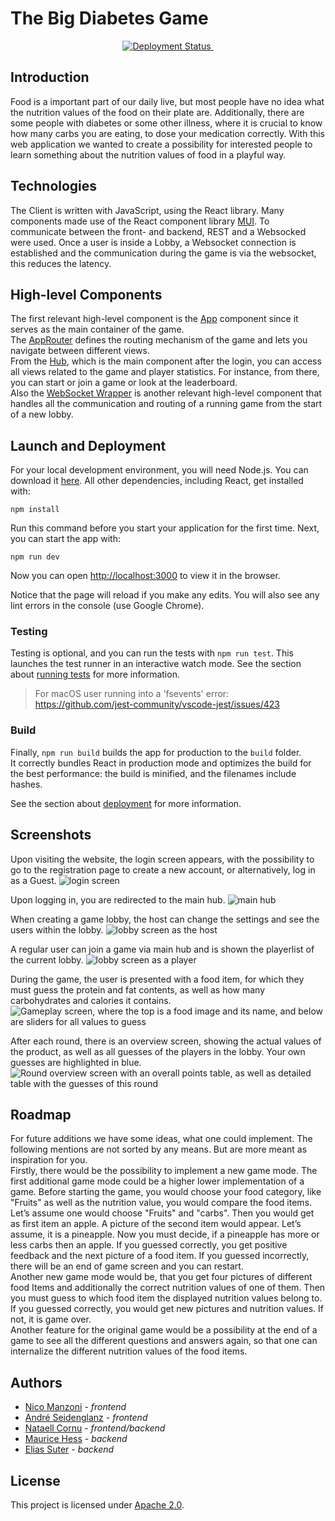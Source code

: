 # The Big Diabetes Game

<p align="center">
 <a href="https://github.com/sopra-fs23-group-34/client/actions">
  <img src="https://github.com/sopra-fs23-group-34/client/workflows/Deploy%20Project%20to%20App%20Engine/badge.svg" alt="Deployment Status">
 </a>
 <a href="https://sonarcloud.io/project/overview?id=sopra-fs23-group-34_client">
  <img src="https://sonarcloud.io/api/project_badges/measure?project=sopra-fs23-group-34_client&metric=alert_status" alt="">
 </a>
</p>

## Introduction

Food is a important part of our daily live, but most people have no idea what the nutrition values of the food on their plate are. Additionally, there are some people with diabetes or some other illness, where it is crucial to know how many carbs you are eating, to dose your medication correctly. With this web application we wanted to create a possibility for interested people to learn something about the nutrition values of food in a playful way.

## Technologies
The Client is written with JavaScript, using the React library. Many components made use of the React component library [MUI](https://mui.com/).
To communicate between the front- and backend, REST and a Websocked were used. Once a user is inside a Lobby, a Websocket connection is established and the communication during the game is via the websocket, this reduces the latency.

## High-level Components
The first relevant high-level component is the [App](/src/App.js) component since it serves as the main container of the game. \
The [AppRouter](/src/components/routing/routers/AppRouter.js) defines the routing mechanism of the game and lets you navigate between different views. \
From the [Hub](/src/components/views/Hub.js), which is the main component after the login, you can access all views related to the game and player statistics. For instance, from there, you can start or join a game or look at the leaderboard. \
Also the [WebSocket Wrapper](/src/components/views/WebsocketViews/WebsocketWrapper.js) is another relevant high-level component that handles all the communication and routing of a running game from the start of a new lobby.


## Launch and Deployment
For your local development environment, you will need Node.js. You can download it [here](https://nodejs.org). All other dependencies, including React, get installed with:

```npm install```

Run this command before you start your application for the first time. Next, you can start the app with:

```npm run dev```

Now you can open [http://localhost:3000](http://localhost:3000) to view it in the browser.

Notice that the page will reload if you make any edits. You will also see any lint errors in the console (use Google Chrome).

### Testing
Testing is optional, and you can run the tests with `npm run test`.
This launches the test runner in an interactive watch mode. See the section about [running tests](https://facebook.github.io/create-react-app/docs/running-tests) for more information.

> For macOS user running into a 'fsevents' error: https://github.com/jest-community/vscode-jest/issues/423

### Build
Finally, `npm run build` builds the app for production to the `build` folder.<br>
It correctly bundles React in production mode and optimizes the build for the best performance: the build is minified, and the filenames include hashes.<br>

See the section about [deployment](https://facebook.github.io/create-react-app/docs/deployment) for more information.

## Screenshots
Upon visiting the website, the login screen appears, with the possibility to go to the registration page to create a new account, or alternatively, log in as a Guest.
 ![login screen](/screenshots/login_screen.png)
 
Upon logging in, you are redirected to the main hub.
 ![main hub](/screenshots/main_hub.png)
 
When creating a game lobby, the host can change the settings and see the users within the lobby.
 ![lobby screen as the host](/screenshots/lobby-screen_host.png)
 
A regular user can join a game via main hub and is shown the playerlist of the current lobby.
 ![lobby screen as a player](/screenshots/lobby-screen_player.png)

During the game, the user is presented with a food item, for which they must guess the protein and fat contents, as well as how many carbohydrates and calories it contains.
![Gameplay screen, where the top is a food image and its name, and below are sliders for all values to guess](/screenshots/gameplay_screen.png)

After each round, there is an overview screen, showing the actual values of the product, as well as all guesses of the players in the lobby. Your own guesses are highlighted in blue.
![Round overview screen with an overall points table, as well as detailed table with the guesses of this round](/screenshots/round_overview.png)

## Roadmap

For future additions we have some ideas, what one could implement. The following mentions are not sorted by any means. But are more meant as inspiration for you. \
Firstly, there would be the possibility to implement a new game mode. The first additional game mode could be a higher lower implementation of a game. Before starting the game, you would choose your food category, like "Fruits" as well as the nutrition value, you would compare the food items. Let’s assume one would choose "Fruits" and "carbs". Then you would get as first item an apple. A picture of the second item would appear. Let’s assume, it is a pineapple. Now you must decide, if a pineapple has more or less carbs then an apple. If you guessed correctly, you get positive feedback and the next picture of a food item. If you guessed incorrectly, there will be an end of game screen and you can restart. \
Another new game mode would be, that you get four pictures of different food Items and additionally the correct nutrition values of one of them. Then you must guess to which food item the displayed nutrition values belong to. If you guessed correctly, you would get new pictures and nutrition values. If not, it is game over. \
Another feature for the original game would be a possibility at the end of a game to see all the different questions and answers again, so that one can internalize the different nutrition values of the food items.

## Authors
- [Nico Manzoni](https://www.github.com/nizonic) - *frontend*
- [André Seidenglanz](https://www.github.com/sugar-free55) - *frontend*
- [Nataell Cornu](https://www.github.com/nataell95) - *frontend/backend*
- [Maurice Hess](https://www.github.com/mauhess) - *backend*
- [Elias Suter](https://www.github.com/Bye-B) - *backend*

## License
This project is licensed under [Apache 2.0](LICENSE).
